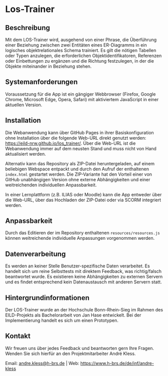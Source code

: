 # Los-Trainer

## Beschreibung

Mit dem LOS-Trainer wird, ausgehend von einer Phrase, die Überführung einer Beziehung zwischen zwei Entitäten eines ER-Diagramms in ein logisches objektrelationales Schema trainiert. Es gilt die nötigen Tabellen oder Typen anzulegen, die erforderlichen Objektidentifikatoren, Referenzen oder Einbettungen zu ergänzen und die Richtung festzulegen, in der die Objekte miteinander in Beziehung stehen.

## Systemanforderungen

Voraussetzung für die App ist ein gängiger Webbrowser (Firefox, Google Chrome, Microsoft Edge, Opera, Safari) mit aktiviertem JavaScript in einer aktuellen Version.

## Installation

Die Webanwendung kann über GitHub Pages in ihrer Basiskonfiguration ohne Installation über die folgende Web-URL direkt genutzt werden: https://eild-nrw.github.io/los_trainer/. Über die Web-URL ist die Webanwendung immer auf dem neusten Stand und muss nicht von Hand aktualisiert werden.

Alternativ kann das Repository als ZIP-Datei heruntergeladen, auf einem beliebigen Webspace entpackt und durch den Aufruf der enthaltenen `index.html` gestartet werden. Die ZIP-Variante hat den Vorteil einer von GitHub unabhängigen Version ohne externe Abhängigkeiten und einer weitreichenden individuellen Anpassbarkeit.

In einer Lernplattform (z.B. ILIAS oder Moodle) kann die App entweder über die Web-URL, über das Hochladen der ZIP-Datei oder via SCORM integriert werden.

## Anpassbarkeit

Durch das Editieren der im Repository enthaltenen `resources/resources.js` können weitreichende individuelle Anpassungen vorgenommen werden.

## Datenverarbeitung

Es werden an keiner Stelle Benutzer-spezifische Daten verarbeitet. Es handelt sich um reine Selbsttests mit direktem Feedback, was richtig/falsch beantwortet wurde. Es existieren keine Abhängigkeiten zu externen Servern und es findet entsprechend kein Datenaustausch mit anderen Servern statt.

## Hintergrundinformationen

Der LOS-Trainer wurde an der Hochschule Bonn-Rhein-Sieg im Rahmen des EILD-Projekts als Bachelorarbeit von Jan Hase entwickelt. Bei der Implementierung handelt es sich um einen Prototypen.

## Kontakt

Wir freuen uns über jedes Feedback und beantworten gern Ihre Fragen. Wenden Sie sich hierfür an den Projektmitarbeiter André Kless.

Email: andre.kless@h-brs.de | Web: https://www.h-brs.de/de/inf/andre-kless
